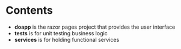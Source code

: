 # Contents

* **doapp** is the razor pages project that provides the user interface
* **tests** is for unit testing business logic
* **services** is for holding functional services